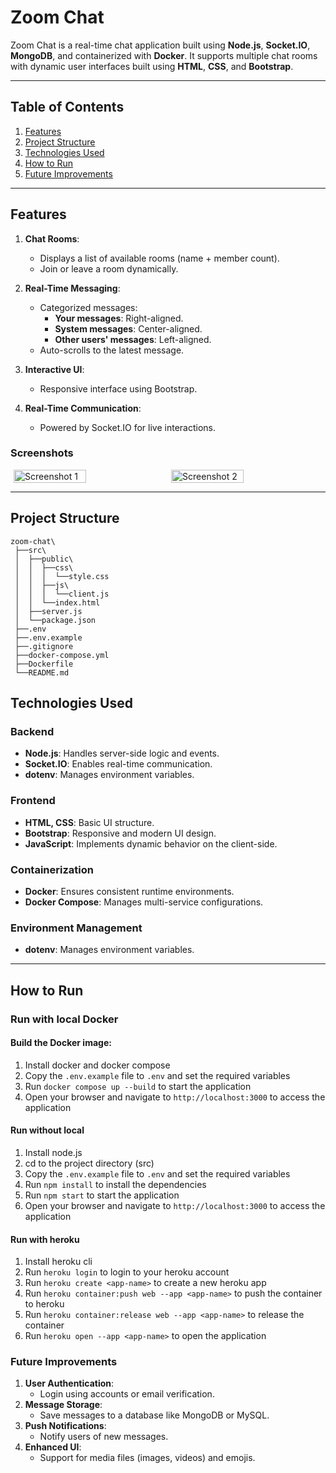 # Zoom Chat

Zoom Chat is a real-time chat application built using **Node.js**, **Socket.IO**, **MongoDB**, and containerized with **Docker**. It supports multiple chat rooms with dynamic user interfaces built using **HTML**, **CSS**, and **Bootstrap**.

---

## Table of Contents

1. [Features](#features)
2. [Project Structure](#project-structure)
3. [Technologies Used](#technologies-used)
4. [How to Run](#how-to-run)
5. [Future Improvements](#future-improvements)

---

## Features

1. **Chat Rooms**:
   - Displays a list of available rooms (name + member count).
   - Join or leave a room dynamically.

2. **Real-Time Messaging**:
   - Categorized messages:
     - **Your messages**: Right-aligned.
     - **System messages**: Center-aligned.
     - **Other users' messages**: Left-aligned.
   - Auto-scrolls to the latest message.

3. **Interactive UI**:
   - Responsive interface using Bootstrap.

4. **Real-Time Communication**:
   - Powered by Socket.IO for live interactions.


### Screenshots
<div style="display: flex; flex-direction: row; justify-content: space-around;">
    <img src="https://github.com/user-attachments/assets/fb67ca5d-f2be-4437-b7b2-f3b8fb487bd5" alt="Screenshot 1" width="48%">
    <img src="https://github.com/user-attachments/assets/dcc62ee3-6a31-401e-98f6-bbf66fc7ac70" alt="Screenshot 2" width="48%">
</div>


---

## Project Structure
```
zoom-chat\
 ├──src\
 │  ├──public\
 │  │  ├──css\
 │  │  │  └──style.css
 │  │  ├──js\
 │  │  │  └──client.js
 │  │  └──index.html
 │  ├──server.js
 │  └──package.json
 ├──.env
 ├──.env.example
 ├──.gitignore
 ├──docker-compose.yml
 ├──Dockerfile
 └──README.md
 ```


## Technologies Used

### Backend
- **Node.js**: Handles server-side logic and events.
- **Socket.IO**: Enables real-time communication.
- **dotenv**: Manages environment variables.

### Frontend
- **HTML, CSS**: Basic UI structure.
- **Bootstrap**: Responsive and modern UI design.
- **JavaScript**: Implements dynamic behavior on the client-side.

### Containerization
- **Docker**: Ensures consistent runtime environments.
- **Docker Compose**: Manages multi-service configurations.

### Environment Management
- **dotenv**: Manages environment variables.

---

## How to Run

### Run with local Docker
#### Build the Docker image:
 1. Install docker and docker compose
 2. Copy the `.env.example` file to `.env` and set the required variables
 3. Run `docker compose up --build` to start the application
 4. Open your browser and navigate to `http://localhost:3000` to access the application

#### Run without local
 1. Install node.js
 2. cd to the project directory (src)
 3. Copy the `.env.example` file to `.env` and set the required variables
 4. Run `npm install` to install the dependencies
 5. Run `npm start` to start the application
 6. Open your browser and navigate to `http://localhost:3000` to access the application

#### Run with heroku
 1. Install heroku cli
 2. Run `heroku login` to login to your heroku account
 3. Run `heroku create <app-name>` to create a new heroku app
 4. Run `heroku container:push web --app <app-name>` to push the container to heroku
 5. Run `heroku container:release web --app <app-name>` to release the container
 6. Run `heroku open --app <app-name>` to open the application

### Future Improvements

1. **User Authentication**:
   - Login using accounts or email verification.
2. **Message Storage**:
   - Save messages to a database like MongoDB or MySQL.
3. **Push Notifications**:
   - Notify users of new messages.
4. **Enhanced UI**:
   - Support for media files (images, videos) and emojis.
